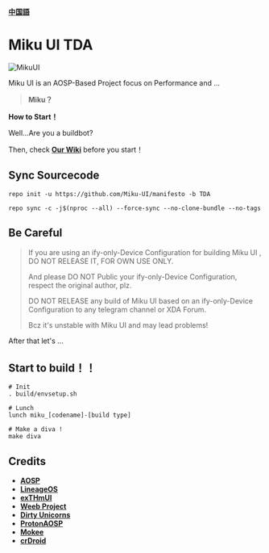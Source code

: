 [**中国語**](https://github.com/Miku-UI/manifesto/blob/TDA/READMECN.md)

# Miku UI TDA

![MikuUI](https://github.com/Miku-UI/manifesto/raw/TDA/img/MikuUI.png)

Miku UI is an AOSP-Based Project focus on Performance and ... 

> **Miku？**

**How to Start！**

Well...Are you a buildbot?

Then, check [**Our Wiki**](https://github.com/Project-Mushroom/platform_manifest/wiki) before you start！

Sync Sourcecode
------------


```shell
repo init -u https://github.com/Miku-UI/manifesto -b TDA
```


```shell
repo sync -c -j$(nproc --all) --force-sync --no-clone-bundle --no-tags
```


## Be Careful

> If you are using an ify-only-Device Configuration for building Miku UI , DO NOT RELEASE IT, FOR OWN USE ONLY.
>
> And please DO NOT Public your ify-only-Device Configuration, respect the original author, plz.
>
> DO NOT RELEASE any build of Miku UI based on an ify-only-Device Configuration to any telegram channel or XDA Forum.
> 
> Bcz it's unstable with Miku UI and may lead problems!

After that let's ...

## Start to build！！

```shell
# Init
. build/envsetup.sh

# Lunch
lunch miku_[codename]-[build type]

# Make a diva !
make diva
```


Credits
-------
 * [**AOSP**](https://android.googlesource.com)
 * [**LineageOS**](https://github.com/LineageOS)
 * [**exTHmUI**](https://github.com/exthmui)
 * [**Weeb Project**](https://github.com/WeebProject)
 * [**Dirty Unicorns**](https://github.com/DirtyUnicorns)
 * [**ProtonAOSP**](https://github.com/ProtonAOSP)
 * [**Mokee**](https://github.com/Mokee)
 * [**crDroid**](https://github.com/crdroidandroid)

